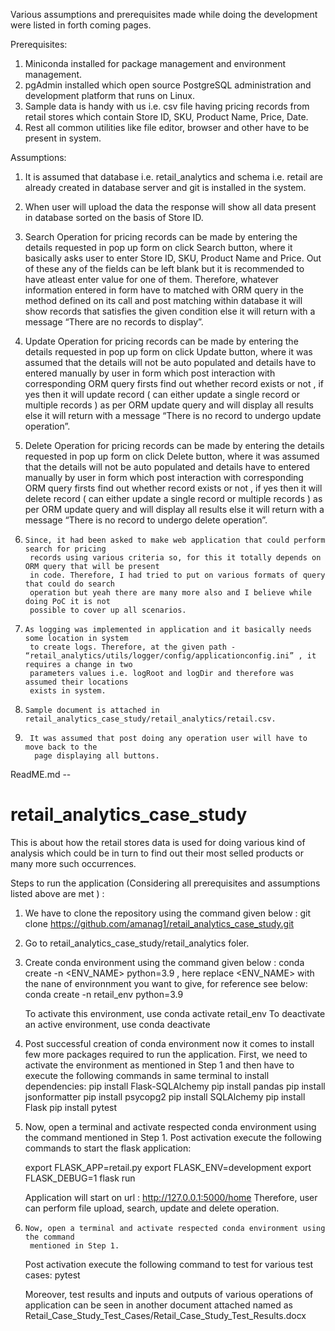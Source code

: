 Various assumptions and prerequisites made while doing the development were listed in forth coming pages.


Prerequisites:

1.   Miniconda installed for package management and environment management.
2.   pgAdmin installed which open source PostgreSQL administration and development platform
       that runs on Linux.
3.   Sample data is handy with us i.e. csv file having pricing records from retail stores which
       contain Store ID, SKU, Product Name, Price, Date.
4.   Rest all common utilities like file editor, browser and other have to be present in system.




Assumptions:

1.    It is assumed that database i.e. retail_analytics and schema i.e. retail are already created
        in database server and git is installed in the system.

2.    When user will upload the data the response will show all data present in database sorted on
       the basis of Store ID.




3.    Search Operation for pricing records can be made by entering the details requested in pop up
       form on click Search button, where it basically asks user to enter Store ID, SKU, Product Name
       and Price. Out of these any of the fields can be left blank but it is recommended to have
       atleast enter value for one of them.
       Therefore, whatever information entered in form have to matched with ORM query in the
       method defined on its call and post matching within database it will show records that
       satisfies the given condition else it will return with a message “There are no records to
       display”.

4.    Update Operation for pricing records can be made by entering the details requested in pop
       up form on click Update button, where it was assumed that the details will not be auto
       populated and details have to entered manually by user in form which post interaction with
       corresponding ORM query  firsts find out whether record exists or not , if yes then it will
       update record ( can either update a single record or multiple records ) as per ORM update
       query and will display all results else it will return with a  message “There is no record to
       undergo update operation”.

5.    Delete Operation for pricing records can be made by entering the details requested in pop
       up form on click Delete button, where it was assumed that the details will not be auto
       populated and details have to entered manually by user in form which post interaction with
       corresponding ORM query  firsts find out whether record exists or not , if yes then it will
       delete record ( can either update a single record or multiple records ) as per ORM update
       query and will display all results else it will return with a  message “There is no record to
       undergo delete operation”.

6.     Since, it had been asked to make web application that could perform search for pricing
        records using various criteria so, for this it totally depends on ORM query that will be present
        in code. Therefore, I had tried to put on various formats of query that could do search
        operation but yeah there are many more also and I believe while doing PoC it is not
        possible to cover up all scenarios.

7.     As logging was implemented in application and it basically needs some location in system
        to create logs. Therefore, at the given path -
       “retail_analytics/utils/logger/config/applicationconfig.ini” , it requires a change in two
        parameters values i.e. logRoot and logDir and therefore was assumed their locations
        exists in system.

8.     Sample document is attached in retail_analytics_case_study/retail_analytics/retail.csv.

9.      It was assumed that post doing any operation user will have to move back to the
         page displaying all buttons.


ReadME.md --

# retail_analytics_case_study
This is about how the retail stores data is used for doing various kind of analysis which could be in turn to find out their most selled products or many more such occurrences.





Steps to run the application (Considering all prerequisites and assumptions listed above are met ) :

1.   We have to clone the repository using the command given below : 
        git clone https://github.com/amanag1/retail_analytics_case_study.git

2.   Go to retail_analytics_case_study/retail_analytics foler.

3.  Create conda environment using the command given below :
    conda create -n <ENV_NAME> python=3.9 , here replace <ENV_NAME>  with the nane of environnment you want to give, for reference see below:
      conda create -n retail_env python=3.9

	   To activate this environment, use
	      conda activate retail_env
	   To deactivate an active environment, use
	      conda deactivate

4.  Post successful creation of conda environment now it comes to install few more packages required to run the application.
    First, we need to activate the environment as mentioned in Step 1 and then have to execute the following commands in same terminal to install
    dependencies:
      pip install Flask-SQLAlchemy
      pip install pandas
      pip install jsonformatter
      pip install psycopg2
      pip install SQLAlchemy
      pip install Flask
      pip install pytest


5.  Now, open a terminal and activate respected conda environment using the command mentioned in Step 1.
    Post activation execute the following commands to start the flask application:

	export FLASK_APP=retail.py
	export FLASK_ENV=development
               export FLASK_DEBUG=1
	flask run

     Application will start on url : http://127.0.0.1:5000/home
     Therefore, user can perform file upload, search, update and delete operation.


6.     Now, open a terminal and activate respected conda environment using the command
        mentioned in Step 1.



    Post activation execute the following command to test for various test cases:
     pytest

      Moreover, test results and inputs and outputs of various operations of application can
      be seen in another document attached named as
      Retail_Case_Study_Test_Cases/Retail_Case_Study_Test_Results.docx
